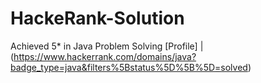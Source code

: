 # HackeRank-Solution

Achieved 5* in Java Problem Solving
[Profile]  |  (https://www.hackerrank.com/domains/java?badge_type=java&filters%5Bstatus%5D%5B%5D=solved)
